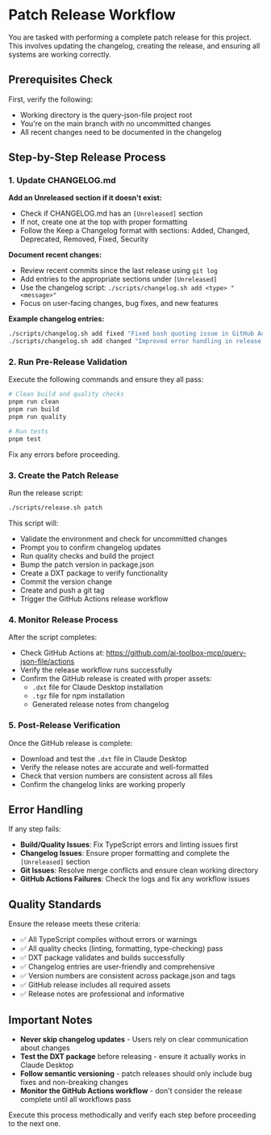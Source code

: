 # Patch Release Workflow

You are tasked with performing a complete patch release for this project. This involves updating the changelog, creating the release, and ensuring all systems are working correctly.

## Prerequisites Check

First, verify the following:

- Working directory is the query-json-file project root
- You're on the main branch with no uncommitted changes
- All recent changes need to be documented in the changelog

## Step-by-Step Release Process

### 1. Update CHANGELOG.md

**Add an Unreleased section if it doesn't exist:**

- Check if CHANGELOG.md has an `[Unreleased]` section
- If not, create one at the top with proper formatting
- Follow the Keep a Changelog format with sections: Added, Changed, Deprecated, Removed, Fixed, Security

**Document recent changes:**

- Review recent commits since the last release using `git log`
- Add entries to the appropriate sections under `[Unreleased]`
- Use the changelog script: `./scripts/changelog.sh add <type> "<message>"`
- Focus on user-facing changes, bug fixes, and new features

**Example changelog entries:**

```bash
./scripts/changelog.sh add fixed "Fixed bash quoting issue in GitHub Actions release workflow"
./scripts/changelog.sh add changed "Improved error handling in release scripts"
```

### 2. Run Pre-Release Validation

Execute the following commands and ensure they all pass:

```bash
# Clean build and quality checks
pnpm run clean
pnpm run build
pnpm run quality

# Run tests
pnpm test
```

Fix any errors before proceeding.

### 3. Create the Patch Release

Run the release script:

```bash
./scripts/release.sh patch
```

This script will:

- Validate the environment and check for uncommitted changes
- Prompt you to confirm changelog updates
- Run quality checks and build the project
- Bump the patch version in package.json
- Create a DXT package to verify functionality
- Commit the version change
- Create and push a git tag
- Trigger the GitHub Actions release workflow

### 4. Monitor Release Process

After the script completes:

- Check GitHub Actions at: https://github.com/ai-toolbox-mcp/query-json-file/actions
- Verify the release workflow runs successfully
- Confirm the GitHub release is created with proper assets:
  - `.dxt` file for Claude Desktop installation
  - `.tgz` file for npm installation
  - Generated release notes from changelog

### 5. Post-Release Verification

Once the GitHub release is complete:

- Download and test the `.dxt` file in Claude Desktop
- Verify the release notes are accurate and well-formatted
- Check that version numbers are consistent across all files
- Confirm the changelog links are working properly

## Error Handling

If any step fails:

- **Build/Quality Issues**: Fix TypeScript errors and linting issues first
- **Changelog Issues**: Ensure proper formatting and complete the `[Unreleased]` section
- **Git Issues**: Resolve merge conflicts and ensure clean working directory
- **GitHub Actions Failures**: Check the logs and fix any workflow issues

## Quality Standards

Ensure the release meets these criteria:

- ✅ All TypeScript compiles without errors or warnings
- ✅ All quality checks (linting, formatting, type-checking) pass
- ✅ DXT package validates and builds successfully
- ✅ Changelog entries are user-friendly and comprehensive
- ✅ Version numbers are consistent across package.json and tags
- ✅ GitHub release includes all required assets
- ✅ Release notes are professional and informative

## Important Notes

- **Never skip changelog updates** - Users rely on clear communication about changes
- **Test the DXT package** before releasing - ensure it actually works in Claude Desktop
- **Follow semantic versioning** - patch releases should only include bug fixes and non-breaking changes
- **Monitor the GitHub Actions workflow** - don't consider the release complete until all workflows pass

Execute this process methodically and verify each step before proceeding to the next one.
